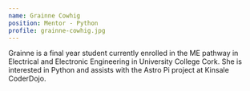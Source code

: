 ```yaml
---
name: Grainne Cowhig
position: Mentor - Python
profile: grainne-cowhig.jpg
---
```


Grainne is a final year student currently enrolled in the ME pathway in Electrical and Electronic Engineering in University College Cork. She is interested in Python and assists with the Astro Pi project at Kinsale CoderDojo.